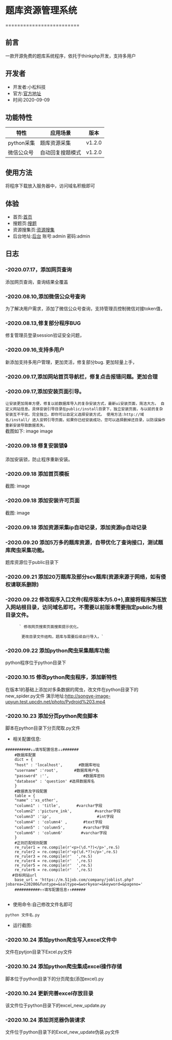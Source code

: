 # 题库资源管理系统
=========================
## 前言

一款开源免费的题库系统程序，依托于thinkphp开发，支持多用户
## 开发者
* 开发者:小松科技
* 官方:[官方地址](http://zy.xskj.store)
* 时间:2020-09-09
## 功能特性
 |特性|应用场景|版本|
 |---|---|---|
 |python采集|题库资源采集|v1.2.0|
|微信公众号|自动回复搜题模式|v1.2.0|
## 使用方法
将程序下载放入服务器中，访问域名积极即可
## 体验
* 首页:[首页](http://zy.xskj.store)
* 搜题页:[搜题](http://zy.xskj.store/public/index.php/search/search/searchindex.html)
* 资源搜集页:[资源搜集](http://zy.xskj.store/public/index.php/collect.html)
* 后台地址:[后台](http://zy.xskj.store/public/index.php/adminlogin.html)
  账号:admin
  密码:admin
## 日志
### -2020.07.17，添加网页查询

添加网页查询，查询结果全覆盖

### -2020.08.10,添加微信公众号查询

为了解决用户需求，添加了微信公众号查询，支持管理员控制微信对接token值，

### -2020.08.13,修复部分程序BUG

修复管理员登录session验证安全问题，

### -2020.09.16,支持多用户

新添加支持多用户管理，更加灵活，修复部分bug. 更加轻量上手，

### -2020.09.17,添加网站首页导航栏，修复点击报错问题。更加合理

### -2020.09.17,添加安装页面引导。

`让安装更加简单方便，修复以前数据库导入的复杂安装方式，最新ui安装页面，简洁大方。 自定义网站信息。具体安装引导目录在public/install目录下，独立安装页面，与以前的复杂安装互不干扰。完全独立。即你可以自定义选择安装方式。 使用方法:http://域名/install/ 进入安转引导页面，如果你已经安装成功，您可以选择删掉还目录，以防误操作重新安装导致数据丢失。 `<br>截图如下: image image

### -2020.09.18 修复安装锁🔒

添加安装锁，防止程序重新安装。
### -2020.09.18 添加首页模板

截图: image

### -2020.09.18 添加安装许可页面

截图: image

### -2020.09.18 添加资源采集ip自动记录，添加资源ip自动记录

### -2020.09.20 添加5万多的题库资源，自带优化了查询接口，测试题库爬虫采集功能。

题库资源位于public目录下

### -2020.09.21 添加20万题库及部分scv题库(资源来源于网络，如有侵权请联系删除)

### -2020.09.22 修改程序入口文件(程序版本为5.0+),直接将程序解压放入网站根目录，访问域名即可。不需要以前版本需要指定public为根目录文件。

          ` 修改网页搜索页面搜索提示优化。

           更改目录文件结构，题库与需要后续自行导入。`
### -2020.09.22 添加python爬虫采集题库功能
python程序位于python目录下

### -2020.10.15 修改python爬虫程序，添加新特性
在版本1的基础上添加对多条数据的爬虫，改文件在python目录下的new_spider.py文件
演示地址:http://songye-image-upyun.test.upcdn.net/photo/Pydroid%203.mp4
### -2020.10.23  添加分页python爬虫脚本
  脚本在python目录下分页爬取.py文件
* 相关配置信息:
```
###########↓↓填写配置信息↓↓#######
	#数据库配置
	dict = {
	"host" : 'localhost',       #数据库地址
	"username" :'root',       #数据库用户名
	"password" :'',               #数据库密码
    "database" : 'question' #选择数据库名
	}
	#数据表及字段配置
	table = {
	"name" :'xs_other',
	"column1" : 'title',       #varchar字段
	"column2" :'picture_ink',          #varchar字段
	"column3" :'ip',                    #int字段
    "column4" : 'column4' ,       #text字段
    "column5" : 'column5',        #varchar字段
    "column6" : 'column6'        #varchar字段
	}
	#正则匹配规则配置
	re_ruler1 = re.compile(r'<p>(\d.*?)</p>',re.S)
	re_ruler2 = re.compile(r'<p(\d.*?)</p>',re.S)
	re_ruler3 = re.compile(r'  ',re.S)
	re_ruler4 = re.compile(r'  ',re.S)
	re_ruler5 = re.compile(r'  ',re.S)
	re_ruler6 = re.compile(r'  ',re.S)
   #目标网站url
	base_url = 'https://m.51job.com/company/joblist.php?jobarea=220200&funtype=&saltype=&workyear=&keyword=&pageno='
	###########↑↑填写配置信息↑↑######
	
```
* 使用命令:自己修改文件名即可
```
python 文件名.py   
```
* 运行截图:
### -2020.10.24 添加python爬虫写入excel文件中
文件在pytjon目录下Excel.py文件
### -2020.10.24  添加python爬虫集成excel操作存储
   脚本位于python目录下的分页爬虫(添加excel).py
### -2020.10.24  更新完善excel存放目录
该文件位于python目录下的excel_new_update.py
### -2020.10.24  添加浏览器伪装请求
文件位于python目录下的Excel_new_update伪装.py文件
